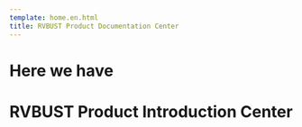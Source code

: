 ```yaml
---
template: home.en.html
title: RVBUST Product Documentation Center
---
```


# Here we have 

# RVBUST Product Introduction Center

